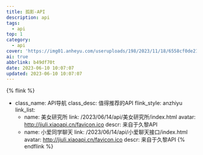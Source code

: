 ```yaml
---
title: 孤影-API
description: api
tags:
  - api
top: 1
category:
  - api
cover: 'https://img01.anheyu.com/useruploads/198/2023/11/18/6558cf0de21c1.png'
ai: true
abbrlink: b49df70t
date: 2023-06-10 10:07:07
updated: 2023-06-10 10:07:07
---
```



{% flink %}

- class_name: API导航
  class_desc: 值得推荐的API
  flink_style: anzhiyu
  link_list:
    - name: 美女研究所
      link: /2023/06/14/api/美女研究所/index.html
      avatar: http://jiuli.xiaoapi.cn/favicon.ico
      descr: 来自于久黎API
    - name: 小爱同学聊天
      link: /2023/06/14/api/小爱聊天接口/index.html
      avatar: http://jiuli.xiaoapi.cn/favicon.ico
      descr: 来自于久黎API
{% endflink %}
